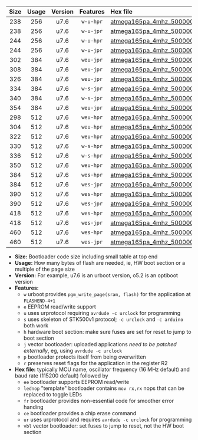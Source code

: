 |Size|Usage|Version|Features|Hex file|
|:-:|:-:|:-:|:-:|:--|
|238|256|u7.6|`w-u-hpr`|[atmega165pa_4mhz_500000bps_ur.hex](https://raw.githubusercontent.com/stefanrueger/urboot/main/bootloaders/atmega165pa/fcpu_4mhz/500000_bps/atmega165pa_4mhz_500000bps_ur.hex)|
|238|256|u7.6|`w-u-jpr`|[atmega165pa_4mhz_500000bps_ur_vbl.hex](https://raw.githubusercontent.com/stefanrueger/urboot/main/bootloaders/atmega165pa/fcpu_4mhz/500000_bps/atmega165pa_4mhz_500000bps_ur_vbl.hex)|
|244|256|u7.6|`w-u-hpr`|[atmega165pa_4mhz_500000bps_lednop_ur.hex](https://raw.githubusercontent.com/stefanrueger/urboot/main/bootloaders/atmega165pa/fcpu_4mhz/500000_bps/atmega165pa_4mhz_500000bps_lednop_ur.hex)|
|244|256|u7.6|`w-u-jpr`|[atmega165pa_4mhz_500000bps_lednop_ur_vbl.hex](https://raw.githubusercontent.com/stefanrueger/urboot/main/bootloaders/atmega165pa/fcpu_4mhz/500000_bps/atmega165pa_4mhz_500000bps_lednop_ur_vbl.hex)|
|302|384|u7.6|`weu-jpr`|[atmega165pa_4mhz_500000bps_ee_ur_vbl.hex](https://raw.githubusercontent.com/stefanrueger/urboot/main/bootloaders/atmega165pa/fcpu_4mhz/500000_bps/atmega165pa_4mhz_500000bps_ee_ur_vbl.hex)|
|308|384|u7.6|`weu-jpr`|[atmega165pa_4mhz_500000bps_ee_lednop_ur_vbl.hex](https://raw.githubusercontent.com/stefanrueger/urboot/main/bootloaders/atmega165pa/fcpu_4mhz/500000_bps/atmega165pa_4mhz_500000bps_ee_lednop_ur_vbl.hex)|
|326|384|u7.6|`weu-jpr`|[atmega165pa_4mhz_500000bps_ee_lednop_fr_ur_vbl.hex](https://raw.githubusercontent.com/stefanrueger/urboot/main/bootloaders/atmega165pa/fcpu_4mhz/500000_bps/atmega165pa_4mhz_500000bps_ee_lednop_fr_ur_vbl.hex)|
|334|384|u7.6|`w-s-jpr`|[atmega165pa_4mhz_500000bps_vbl.hex](https://raw.githubusercontent.com/stefanrueger/urboot/main/bootloaders/atmega165pa/fcpu_4mhz/500000_bps/atmega165pa_4mhz_500000bps_vbl.hex)|
|340|384|u7.6|`w-s-jpr`|[atmega165pa_4mhz_500000bps_lednop_vbl.hex](https://raw.githubusercontent.com/stefanrueger/urboot/main/bootloaders/atmega165pa/fcpu_4mhz/500000_bps/atmega165pa_4mhz_500000bps_lednop_vbl.hex)|
|354|384|u7.6|`weu-jpr`|[atmega165pa_4mhz_500000bps_ee_lednop_fr_ce_ur_vbl.hex](https://raw.githubusercontent.com/stefanrueger/urboot/main/bootloaders/atmega165pa/fcpu_4mhz/500000_bps/atmega165pa_4mhz_500000bps_ee_lednop_fr_ce_ur_vbl.hex)|
|298|512|u7.6|`weu-hpr`|[atmega165pa_4mhz_500000bps_ee_ur.hex](https://raw.githubusercontent.com/stefanrueger/urboot/main/bootloaders/atmega165pa/fcpu_4mhz/500000_bps/atmega165pa_4mhz_500000bps_ee_ur.hex)|
|304|512|u7.6|`weu-hpr`|[atmega165pa_4mhz_500000bps_ee_lednop_ur.hex](https://raw.githubusercontent.com/stefanrueger/urboot/main/bootloaders/atmega165pa/fcpu_4mhz/500000_bps/atmega165pa_4mhz_500000bps_ee_lednop_ur.hex)|
|322|512|u7.6|`weu-hpr`|[atmega165pa_4mhz_500000bps_ee_lednop_fr_ur.hex](https://raw.githubusercontent.com/stefanrueger/urboot/main/bootloaders/atmega165pa/fcpu_4mhz/500000_bps/atmega165pa_4mhz_500000bps_ee_lednop_fr_ur.hex)|
|330|512|u7.6|`w-s-hpr`|[atmega165pa_4mhz_500000bps.hex](https://raw.githubusercontent.com/stefanrueger/urboot/main/bootloaders/atmega165pa/fcpu_4mhz/500000_bps/atmega165pa_4mhz_500000bps.hex)|
|336|512|u7.6|`w-s-hpr`|[atmega165pa_4mhz_500000bps_lednop.hex](https://raw.githubusercontent.com/stefanrueger/urboot/main/bootloaders/atmega165pa/fcpu_4mhz/500000_bps/atmega165pa_4mhz_500000bps_lednop.hex)|
|350|512|u7.6|`weu-hpr`|[atmega165pa_4mhz_500000bps_ee_lednop_fr_ce_ur.hex](https://raw.githubusercontent.com/stefanrueger/urboot/main/bootloaders/atmega165pa/fcpu_4mhz/500000_bps/atmega165pa_4mhz_500000bps_ee_lednop_fr_ce_ur.hex)|
|384|512|u7.6|`wes-hpr`|[atmega165pa_4mhz_500000bps_ee.hex](https://raw.githubusercontent.com/stefanrueger/urboot/main/bootloaders/atmega165pa/fcpu_4mhz/500000_bps/atmega165pa_4mhz_500000bps_ee.hex)|
|384|512|u7.6|`wes-jpr`|[atmega165pa_4mhz_500000bps_ee_vbl.hex](https://raw.githubusercontent.com/stefanrueger/urboot/main/bootloaders/atmega165pa/fcpu_4mhz/500000_bps/atmega165pa_4mhz_500000bps_ee_vbl.hex)|
|390|512|u7.6|`wes-hpr`|[atmega165pa_4mhz_500000bps_ee_lednop.hex](https://raw.githubusercontent.com/stefanrueger/urboot/main/bootloaders/atmega165pa/fcpu_4mhz/500000_bps/atmega165pa_4mhz_500000bps_ee_lednop.hex)|
|390|512|u7.6|`wes-jpr`|[atmega165pa_4mhz_500000bps_ee_lednop_vbl.hex](https://raw.githubusercontent.com/stefanrueger/urboot/main/bootloaders/atmega165pa/fcpu_4mhz/500000_bps/atmega165pa_4mhz_500000bps_ee_lednop_vbl.hex)|
|418|512|u7.6|`wes-hpr`|[atmega165pa_4mhz_500000bps_ee_lednop_fr.hex](https://raw.githubusercontent.com/stefanrueger/urboot/main/bootloaders/atmega165pa/fcpu_4mhz/500000_bps/atmega165pa_4mhz_500000bps_ee_lednop_fr.hex)|
|418|512|u7.6|`wes-jpr`|[atmega165pa_4mhz_500000bps_ee_lednop_fr_vbl.hex](https://raw.githubusercontent.com/stefanrueger/urboot/main/bootloaders/atmega165pa/fcpu_4mhz/500000_bps/atmega165pa_4mhz_500000bps_ee_lednop_fr_vbl.hex)|
|460|512|u7.6|`wes-hpr`|[atmega165pa_4mhz_500000bps_ee_lednop_fr_ce.hex](https://raw.githubusercontent.com/stefanrueger/urboot/main/bootloaders/atmega165pa/fcpu_4mhz/500000_bps/atmega165pa_4mhz_500000bps_ee_lednop_fr_ce.hex)|
|460|512|u7.6|`wes-jpr`|[atmega165pa_4mhz_500000bps_ee_lednop_fr_ce_vbl.hex](https://raw.githubusercontent.com/stefanrueger/urboot/main/bootloaders/atmega165pa/fcpu_4mhz/500000_bps/atmega165pa_4mhz_500000bps_ee_lednop_fr_ce_vbl.hex)|

- **Size:** Bootloader code size including small table at top end
- **Usage:** How many bytes of flash are needed, ie, HW boot section or a multiple of the page size
- **Version:** For example, u7.6 is an urboot version, o5.2 is an optiboot version
- **Features:**
  + `w` urboot provides `pgm_write_page(sram, flash)` for the application at `FLASHEND-4+1`
  + `e` EEPROM read/write support
  + `u` uses urprotocol requiring `avrdude -c urclock` for programming
  + `s` uses skeleton of STK500v1 protocol; `-c urclock` and `-c arduino` both work
  + `h` hardware boot section: make sure fuses are set for reset to jump to boot section
  + `j` vector bootloader: uploaded applications *need to be patched externally*, eg, using `avrdude -c urclock`
  + `p` bootloader protects itself from being overwritten
  + `r` preserves reset flags for the application in the register R2
- **Hex file:** typically MCU name, oscillator frequency (16 MHz default) and baud rate (115200 default) followed by
  + `ee` bootloader supports EEPROM read/write
  + `lednop` "template" bootloader contains `mov rx,rx` nops that can be replaced to toggle LEDs
  + `fr` bootloader provides non-essential code for smoother error handing
  + `ce` bootloader provides a chip erase command
  + `ur` uses urprotocol and requires `avrdude -c urclock` for programming
  + `vbl` vector bootloader: set fuses to jump to reset, not the HW boot section
